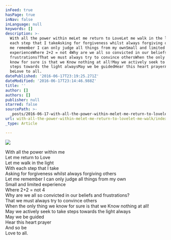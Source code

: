 ```yaml
---
inFeed: true
hasPage: true
inNav: false
inLanguage: null
keywords: []
description: >-
  With all the power within meLet me return to LoveLet me walk in the lightWith
  each step that I takeAsking for forgiveness whilst always forgiving othersLet
  me remember I can only judge all things from my ownSmall and limited
  experienceWhere 2+2 = not 4Why are we all so convicted in our beliefs and
  frustrations?That we must always try to convince othersWhen the only thing we
  know for sure is that we Know nothing at all!May we actively seek to take
  steps towards the light alwaysMay we be guidedHear this heart prayerAnd so
  beLove to all.
datePublished: '2016-06-17T23:19:25.271Z'
dateModified: '2016-06-17T23:14:46.988Z'
title: ''
author: []
authors: []
publisher: null
starred: false
sourcePath: >-
  _posts/2016-06-17-with-all-the-power-within-melet-me-return-to-lovelet-me-walk.md
url: with-all-the-power-within-melet-me-return-to-lovelet-me-walk/index.html
_type: Article

---
```

![](https://the-grid-user-content.s3-us-west-2.amazonaws.com/dbd53b70-00e1-496a-9a85-11c3630da2dd.jpg)

With all the power within me  
Let me return to Love  
Let me walk in the light  
With each step that I take  
Asking for forgiveness whilst always forgiving others  
Let me remember I can only judge all things from my own  
Small and limited experience  
Where 2+2 = not 4  
Why are we all so convicted in our beliefs and frustrations?  
That we must always try to convince others  
When the only thing we know for sure is that we Know nothing at all!  
May we actively seek to take steps towards the light always  
May we be guided  
Hear this heart prayer  
And so be  
Love to all.